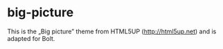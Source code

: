 big-picture
===========

This is the „Big picture” theme from HTML5UP (http://html5up.net) and is adapted for Bolt.
